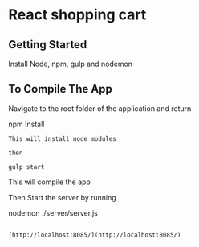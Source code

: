 React shopping cart
===================
## Getting Started
Install Node, npm, gulp and nodemon

## To Compile The App

Navigate to the root folder of the application and return

npm Install
```
This will install node modules

then

gulp start
```
This will compile the app

Then Start the server by running

nodemon ./server/server.js
```

[http://localhost:8085/](http://localhost:8085/)
